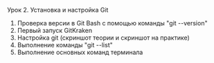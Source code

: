 Урок 2. Установка и настройка Git

1) Проверка версии в Git Bash с помощью команды "git --version"
2) Первый запуск GitKraken
3) Настройка git (скриншот теории и скриншот на практике)
4) Выполнение команды "git --list"
5) Выполнение основных команд терминала
